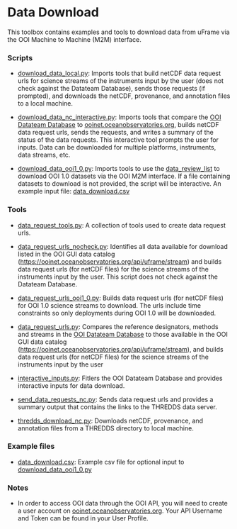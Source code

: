 # Data Download
This toolbox contains examples and tools to download data from uFrame via the OOI Machine to Machine (M2M) interface. 

### Scripts
- [download_data_local.py](https://github.com/data-edu-ooi/data-review-tools/blob/master/data_download/download_data_local.py): Imports tools that build netCDF data request urls for science streams of the instruments input by the user (does not check against the Datateam Database), sends those requests (if prompted), and downloads the netCDF, provenance, and annotation files to a local machine.

- [download_data_nc_interactive.py](https://github.com/data-edu-ooi/data-review-tools/blob/master/data_download/download_data_nc_interactive.py): Imports tools that compare the [OOI Datateam Database](http://ooi.visualocean.net/) to [ooinet.oceanobservatories.org](https://ooinet.oceanobservatories.org/), builds netCDF data request urls, sends the requests, and writes a summary of the status of the data requests. This interactive tool prompts the user for inputs. Data can be downloaded for multiple platforms, instruments, data streams, etc.

- [download_data_ooi1_0.py](https://github.com/data-edu-ooi/data-review-tools/blob/master/data_download/download_data_ooi1_0.py): Imports tools to use the [data_review_list](https://github.com/data-edu-ooi/data-review-tools/tree/master/review_list) to download OOI 1.0 datasets via the OOI M2M interface. If a file containing datasets to download is not provided, the script will be interactive. An example input file: [data_download.csv](https://github.com/data-edu-ooi/data-review-tools/blob/master/data_download/example_files/data_download.csv)

### Tools
- [data_request_tools.py](https://github.com/data-edu-ooi/data-review-tools/blob/master/data_download/tools/data_request_tools.py): A collection of tools used to create data request urls.

- [data_request_urls_nocheck.py](https://github.com/data-edu-ooi/data-review-tools/blob/master/data_download/tools/data_request_urls_nocheck.py): Identifies all data available for download listed in the OOI GUI data catalog (https://ooinet.oceanobservatories.org/api/uframe/stream) and builds data request urls (for netCDF files) for the science streams of the instruments input by the user. This script does not check against the Datateam Database.

- [data_request_urls_ooi1_0.py](https://github.com/data-edu-ooi/data-review-tools/blob/master/data_download/tools/data_request_urls_ooi1_0.py): Builds data request urls (for netCDF files) for OOI 1.0 science streams to download. The urls include time constraints so only deployments during OOI 1.0 will be downloaded.

- [data_request_urls.py](https://github.com/data-edu-ooi/data-review-tools/blob/master/data_download/tools/data_request_urls.py): Compares the reference designators, methods and streams in the [OOI Datateam Database](http://ooi.visualocean.net/) to those available in the OOI GUI data catalog (https://ooinet.oceanobservatories.org/api/uframe/stream), and builds data request urls (for netCDF files) for the science streams of the instruments input by the user

- [interactive_inputs.py](https://github.com/data-edu-ooi/data-review-tools/blob/master/data_download/tools/interactive_inputs.py): Fitlers the OOI Datateam Database and provides interactive inputs for data download.

- [send_data_requests_nc.py](https://github.com/data-edu-ooi/data-review-tools/blob/master/data_download/tools/send_data_requests_nc.py): Sends data request urls and provides a summary output that contains the links to the THREDDS data server.

- [thredds_download_nc.py](https://github.com/data-edu-ooi/data-review-tools/blob/master/data_download/tools/thredds_download_nc.py): Downloads netCDF, provenance, and annotation files from a THREDDS directory to local machine.

### Example files
- [data_download.csv](https://github.com/data-edu-ooi/data-review-tools/blob/master/data_download/example_files/data_download.csv): Example csv file for optional input to [download_data_ooi1_0.py](https://github.com/data-edu-ooi/data-review-tools/blob/master/data_download/download_data_ooi1_0.py)

### Notes
- In order to access OOI data through the OOI API, you will need to create a user account on [ooinet.oceanobservatories.org](https://ooinet.oceanobservatories.org/). Your API Username and Token can be found in your User Profile.
